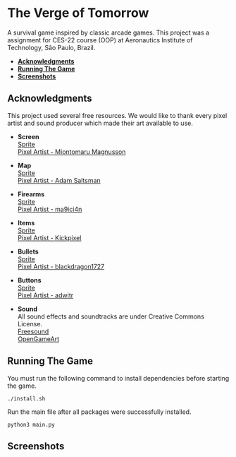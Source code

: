 # The Verge of Tomorrow
A survival game inspired by classic arcade games. This project was a assignment for CES-22 course (OOP) at Aeronautics Institute of Technology, São Paulo, Brazil.

- [**Acknowledgments**](#acknowledgments)
- [**Running The Game**](#running-the-game)
- [**Screenshots**](#screenshots)

## Acknowledgments
This project used several free resources. We would like to thank every
pixel artist and sound producer which made their art available to use.

* **Screen** <br/>
[Sprite](https://miontomaru.itch.io/mountain-range-parallax-background) <br/>
[Pixel Artist - Miontomaru Magnusson](https://miontomaru.itch.io/)

* **Map** <br/>
[Sprite](https://adamatomic.itch.io/jawbreaker) <br/>
[Pixel Artist - Adam Saltsman](https://adamatomic.itch.io/)

* **Firearms** <br/>
[Sprite](https://ma9ici4n.itch.io/ma9ici4nweaponpack) <br/>
[Pixel Artist - ma9ici4n](https://ma9ici4n.itch.io/)

* **Items** <br/>
[Sprite](https://kickpixel.itch.io/50fantasyicons) <br/>
[Pixel Artist - Kickpixel](https://kickpixel.itch.io/)

* **Bullets** <br/>
[Sprite](https://blackdragon1727.itch.io/pixel-bullet-16x16) <br/>
[Pixel Artist - blackdragon1727](https://blackdragon1727.itch.io/)

* **Buttons** <br/>
[Sprite](https://adwitr.itch.io/button-asset-pack) <br/>
[Pixel Artist - adwitr](https://adwitr.itch.io/)

* **Sound** <br/>
All sound effects and soundtracks are under Creative Commons License. <br/>
[Freesound](https://freesound.org/) <br/>
[OpenGameArt](https://opengameart.org/)

## Running The Game
You must run the following command to install dependencies before starting the game. <br/>
    
    ./install.sh

Run the main file after all packages were successfully installed.

    python3 main.py

## Screenshots